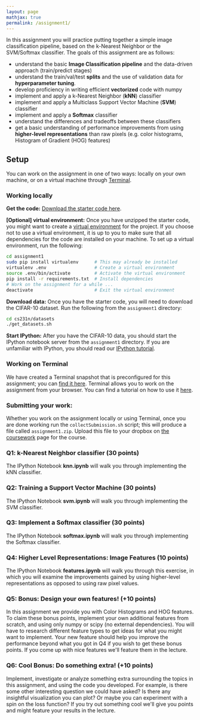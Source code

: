 ```yaml
---
layout: page
mathjax: true
permalink: /assignment1/
---
```


In this assignment you will practice putting together a simple image classification pipeline, based on the k-Nearest Neighbor or the SVM/Softmax classifier. The goals of this assignment are as follows:

- understand the basic **Image Classification pipeline** and the data-driven approach (train/predict stages)
- understand the train/val/test **splits** and the use of validation data for **hyperparameter tuning**.
- develop proficiency in writing efficient **vectorized** code with numpy
- implement and apply a k-Nearest Neighbor (**kNN**) classifier
- implement and apply a Multiclass Support Vector Machine (**SVM**) classifier
- implement and apply a **Softmax** classifier
- understand the differences and tradeoffs between these classifiers
- get a basic understanding of performance improvements from using **higher-level representations** than raw pixels (e.g. color histograms, Histogram of Gradient (HOG) features)

## Setup
You can work on the assignment in one of two ways: locally on your own machine, or on a virtual machine
through [Terminal](https://www.terminal.com/).

### Working locally
**Get the code:**
[Download the starter code here](http://vision.stanford.edu/teaching/cs231n/assignment1.zip).

**[Optional] virtual environment:**
Once you have unzipped the starter code, you might want to create a
[virtual environment](http://docs.python-guide.org/en/latest/dev/virtualenvs/)
for the project. If you choose not to use a virtual environment, it is up to you
to make sure that all dependencies for the code are installed on your machine.
To set up a virtual environment, run the following:

```bash
cd assignment1
sudo pip install virtualenv      # This may already be installed
virtualenv .env                  # Create a virtual environment
source .env/bin/activate         # Activate the virtual environment
pip install -r requirements.txt  # Install dependencies
# Work on the assignment for a while ...
deactivate                       # Exit the virtual environment
```

**Download data:**
Once you have the starter code, you will need to download the CIFAR-10 dataset.
Run the following from the `assignment1` directory:

```bash
cd cs231n/datasets
./get_datasets.sh
```

**Start IPython:**
After you have the CIFAR-10 data, you should start the IPython notebook server from the
`assignment1` directory. If you are unfamiliar with IPython, you should read our
[IPython tutorial](/ipython-tutorial).

### Working on Terminal
We have created a Terminal snapshot that is preconfigured for this assignment;
you can [find it here](https://www.terminal.com/tiny/LMQJt9dcq3). Terminal allows you to work on the assignment from your browser. You can find a tutorial on how to use it [here](/terminal-tutorial).

### Submitting your work:
Whether you work on the assignment locally or using Terminal, once you are done
working run the `collectSubmission.sh` script; this will produce a file called
`assignment1.zip`. Upload this file to your dropbox on
[the coursework](https://coursework.stanford.edu/portal/site/W15-CS-231N-01/)
page for the course.

### Q1: k-Nearest Neighbor classifier (30 points)

The IPython Notebook **knn.ipynb** will walk you through implementing the kNN classifier.

### Q2: Training a Support Vector Machine (30 points)

The IPython Notebook **svm.ipynb** will walk you through implementing the SVM classifier.

### Q3: Implement a Softmax classifier (30 points)

The IPython Notebook **softmax.ipynb** will walk you through implementing the Softmax classifier.

### Q4: Higher Level Representations: Image Features (10 points)

The IPython Notebook **features.ipynb** will walk you through this exercise, in which you will examine the improvements gained by using higher-level representations as opposed to using raw pixel values.

### Q5: Bonus: Design your own features! (+10 points)

In this assignment we provide you with Color Histograms and HOG features. To claim these bonus points, implement your own additional features from scratch, and using only numpy or scipy (no external dependencies). You will have to research different feature types to get ideas for what you might want to implement. Your new feature should help you improve the performance beyond what you got in Q4 if you wish to get these bonus points. If you come up with nice features we'll feature them in the lecture.

### Q6: Cool Bonus: Do something extra! (+10 points)

Implement, investigate or analyze something extra surrounding the topics in this assignment, and using the code you developed. For example, is there some other interesting question we could have asked? Is there any insightful visualization you can plot? Or maybe you can experiment with a spin on the loss function? If you try out something cool we'll give you points and might feature your results in the lecture.
